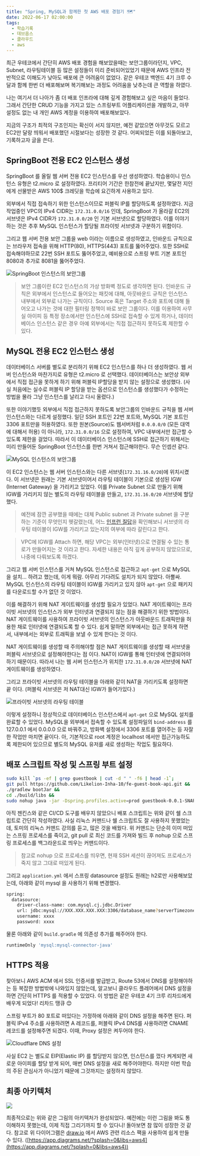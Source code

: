 ```yaml
---
title: "Spring, MySQL과 함께한 첫 AWS 배포 경험기 🗺️"
date: 2022-06-17 02:00:00
tags:
  - 학습기록
  - 데브옵스
  - 클라우드
  - aws
---
```


최근 우테코에서 간단히 AWS 배포 경험을 해보았을때는 보안그룹이라던지, VPC, Subnet, 라우팅테이블 등 많은 설정들이 미리 준비되어있었기 때문에 AWS 인프라 전반적으로 이해도가 낮아도 배포에 큰 어려움이 없었다. 같은 우테코 백엔드 4기 크루 수달과 함께 한번 더 배포해보며 복기해보는 과정도 어려움을 낮추는데 큰 역할을 하였다.

나는 여기서 더 나아가 좀 더 배포 인프라에 대해 깊게 경험해보고 싶은 마음이 들었다. 그래서 간단한 CRUD 기능을 가지고 있는 스프링부트 어플리케이션을 개발하고, 아무 설정도 없는 내 개인 AWS 계정을 이용하여 배포해보았다.

지금의 구조가 최적의 구조인지는 확신이 서지 않지만, 예전 같았으면 아무것도 모르고 EC2만 달랑 띄워서 배포했던 시절보다는 성장한 것 같다. 어찌되었든 이를 되돌아보고, 기록하고자 글을 쓴다.

## SpringBoot 전용 EC2 인스턴스 생성

SpringBoot 를 올릴 웹 서버 전용 EC2 인스턴스를 우선 생성하였다. 학습용이니 인스턴스 유형은 t2.micro 로 설정하였다. 프리티어 기간은 한참전에 끝났지만, 몇달전 지인에게 선물받은 AWS 100\$ 크레딧을 학습에 요긴하게 사용하고 있다.

외부에서 직접 접속하기 위한 인스턴스이므로 퍼블릭 IP를 할당하도록 설정하였다. 지금 작업중인 VPC의 IPv4 CIDR는 `172.31.0.0/16` 인데, SpringBoot 가 올라갈 EC2의 서브넷은 IPv4 CIDR가 `172.31.0.0/20` 인 기본 서브넷으로 할당하였다. 이를 이야기하는 것은 추후 MySQL 인스턴스가 할당될 프라이빗 서브넷과 구분하기 위함이다.

그리고 웹 서버 전용 보안 그룹을 web 이라는 이름으로 생성하였고, 인바운드 규칙으로는 브라우저 접속을 위해 HTTP(80), HTTPS(443) 포트를 뚫어주었다. 또한 SSH로 접속해야하므로 22번 SSH 포트도 뚫어주었고, 예비용으로 스프링 부트 기본 포트인 8080과 추가로 8081을 뚫어주었다.

![SpringBoot 인스턴스의 보안그룹](./sg1.png)

> 보안 그룹이란 EC2 인스턴스의 가상 방화벽 정도로 생각하면 된다. 인바운드 규칙은 외부에서 인스턴스로 들어오는 패킷에 대해, 아웃바운드 규칙은 인스턴스 내부에서 외부로 나가는 규칙이다. Source 혹은 Target 주소와 포트에 대해 들어오고 나가는 것에 대한 필터링 정책이 바로 보안 그룹이다. 이를 이용하여 사무실 아이피 등 특정 장소에서만 인스턴스에 SSH로 접속할 수 있게 하거나, 데이터베이스 인스턴스 같은 경우 아예 외부에서는 직접 접근하지 못하도록 제한할 수 있다.

## MySQL 전용 EC2 인스턴스 생성

데이터베이스 서버를 별도로 분리하기 위해 EC2 인스턴스를 하나 더 생성하였다. 웹 서버 인스턴스와 마찬가지로 유형은 t2.micro 로 선택했다. 데이터베이스는 보안상 외부에서 직접 접근을 못하게 하기 위해 퍼블릭 IP할당을 받지 않는 설정으로 생성했다. (사실 처음에는 실수로 퍼블릭 IP 할당을 받는 옵션으로 인스턴스를 생성했다가 수정하는 방법을 몰라 그냥 인스턴스를 날리고 다시 올렸다.)

또한 이야기했듯 외부에서 직접 접근하지 못하도록 보안그룹의 인바운드 규칙을 웹 서버 인스턴스와는 다르게 설정했다. 일단 SSH 포트인 22번 포트와, MySQL 기본 포트인 3306 포트만을 허용하였다. 또한 원본(Source)도 웹서버처럼 `0.0.0.0/0` (모든 대역에 대해서 허용) 이 아니라, `172.31.0.0/16` 으로 설정하여, VPC 내부에서만 접근할 수 있도록 제한을 걸었다. 따라서 이 데이터베이스 인스턴스에 SSH로 접근하기 위해서는 미리 만들어둔 SpringBoot 인스턴스를 한번 거쳐서 접근해야한다. 무슨 인셉션 같다.

![MySQL 인스턴스의 보안그룹](./sg2.png)

이 EC2 인스턴스는 웹 서버 인스턴스와는 다른 서브넷(`172.31.16.0/20`)에 위치시켰다. 이 서브넷은 원래는 기본 서브넷이어서 라우팅 테이블이 기본으로 생성된 IGW (Internet Gateway) 을 가리키고 있었다. 이를 Private Subnet 으로 만들기 위해 IGW를 가리키지 않는 별도의 라우팅 테이블을 만들고, `172.31.16.0/20` 서브넷에 할당했다.

> 예전에 잠깐 공부했을 때에는 대체 Public subnet 과 Private subnet 을 구분하는 기준이 무엇인지 헷갈렸는데, 어느 [인프런 질답](https://www.inflearn.com/questions/95036)을 확인해보니 서브넷의 라우팅 테이블이 IGW를 가리키고 있는지의 여부에 따라 갈린다고 한다.

> VPC에 IGW를 Attach 하면, 해당 VPC는 외부(인터넷)으로 연결될 수 있는 통로가 만들어지는 것 이라고 한다. 자세한 내용은 아직 깊게 공부하지 않았으므로, 나중에 다뤄보도록 하겠다.

그리고 웹 서버 인스턴스를 거쳐 MySQL 인스턴스로 접근하고 `apt-get` 으로 MySQL을 설치… 하려고 했는데, 이게 뭐람. 아무리 기다려도 설치가 되지 않았다. 아뿔싸. MySQL 인스턴스의 라우팅 테이블이 IGW를 가리키고 있지 않아 `apt-get` 으로 패키지를 다운로드할 수가 없던 것 이었다.

이를 해결하기 위해 NAT 게이트웨이를 생성할 필요가 있었다. NAT 게이트웨이는 프라이빗 서브넷의 인스턴스가 외부 인터넷과 연결되지 않는 점을 해결하기 위한 방법이다. NAT 게이트웨이를 사용하여 프라이빗 서브넷의 인스턴스가 아웃바운드 트래픽만을 허용한 채로 인터넷에 연결되도록 할 수 있다. 쉽게 말하면 외부에서는 접근 못하게 하면서, 내부에서는 외부로 트래픽을 보낼 수 있게 한다는 것 이다.

NAT 게이트웨이를 생성할 때 주의해야할 점은 NAT 게이트웨이를 생성할 때 서브넷을 퍼블릭 서브넷으로 설정해야한다는 점 이다. NAT이 IGW를 통해 인터넷에 연결되어야 하기 때문이다. 따라서 나는 웹 서버 인스턴스가 위치한 `172.31.0.0/20` 서브넷에 NAT 게이트웨이를 생성하였다.

그리고 프라이빗 서브넷의 라우팅 테이블을 아래와 같이 NAT을 가리키도록 설정하면 끝 이다. (퍼블릭 서브넷은 저 NAT대신 IGW가 들어가있다.)

![프라이빗 서브넷의 라우팅 테이블](./routing-table.png)

이렇게 설정하니 정상적으로 데이터베이스 인스턴스에서 `apt-get` 으로 MySQL 설치를 완료할 수 있었다. MySQL을 외부에서 접속할 수 있도록 설정파일의 `bind-address` 를 127.0.0.1 에서 0.0.0.0 으로 바꿔주고, 방화벽 설정에서 3306 포트를 열어주는 등 자잘한 작업만 마치면 끝이다. 아, 기본적으로 root 계정은 localhost 에서만 접근가능하도록 제한되어 있으므로 별도의 MySQL 유저를 새로 생성하는 작업도 필요하다.

## 배포 스크립트 작성 및 스프링 부트 설정

```bash
sudo kill `ps -ef | grep guestbook | cut -d " " -f6 | head -1`;
git pull https://github.com/Likelion-Inha-10/fe-guest-book-api.git &&
./gradlew bootJar &&
cd ./build/libs &&
sudo nohup java -jar -Dspring.profiles.active=prod guestbook-0.0.1-SNAPSHOT.jar &
```

아직 젠킨스와 같은 CI/CD 도구를 배우지 않았으니 배포 스크립트는 위와 같이 쉘 스크립트로 간단히 작성하였다. 사실 리눅스 커맨드나 쉘 스크립트도 잘 사용하지 못했었는데, 토미의 리눅스 커맨드 강의를 듣고, 많은 것을 배웠다. 위 커맨드는 단순히 이미 떠있는 스프링 프로세스를 죽이고, git pull 로 최신 코드를 가져와 빌드 후 nohup 으로 스프링 프로세스를 백그라운드로 띄우는 커맨드이다.

> 참고로 nohup 으로 프로세스를 띄우면, 현재 SSH 세션이 끊어져도 프로세스가 죽지 않고 그대로 떠있게 된다.

그리고 `application.yml` 에서 스프링 datasource 설정도 원래는 h2로만 사용해보았는데, 아래와 같이 mysql 을 사용하기 위해 변경했다.

```bash
spring:
  datasource:
    driver-class-name: com.mysql.cj.jdbc.Driver
    url: jdbc:mysql://XXX.XXX.XXX.XXX:3306/database_name?serverTimezone=UTC&characterEncoding=UTF-8
    username: xxxx
    password: xxxx
```

물론 아래와 같이 `build.gradle` 에 의존성 추가를 해주어야 한다.

```bash
runtimeOnly 'mysql:mysql-connector-java'
```

## HTTPS 적용

찾아보니 AWS ACM 에서 SSL 인증서를 발급받고, Route 53에서 DNS를 설정해야하는 등 복잡한 방법밖에 나와있지 않았는데, 알고보니 클라우드 플레어에서 DNS 설정을 하면 간단히 HTTPS 를 적용할 수 있었다. 이 방법은 같은 우테코 4기 크루 리차드에게 배우게 되었다! 리차드 땡큐 😊

스프링 부트가 80 포트로 떠있다는 가정하에 아래와 같이 DNS 설정을 해주면 된다. 퍼블릭 IPv4 주소를 사용하려면 A 레코드를, 퍼블릭 IPv4 DNS를 사용하려면 CNAME 레코드를 설정해주면 되겠다. 이때, Proxy 설정은 켜두어야 한다.

![Cloudflare DNS 설정](./cloudflare.png)

사실 EC2 는 별도로 EIP(Elastic IP) 를 할당받지 않으면, 인스턴스를 껐다 켜게되면 새로운 아이피를 할당 받게 되어, 매번 DNS 설정을 새로 해주어야한다. 하지만 이번 학습의 주된 관심사가 아니었기 때문에 그것까지는 설정하지 않았다.

## 최종 아키텍처

![](./aws-architecture.png)

최종적으로는 위와 같은 그림의 아키텍처가 완성되었다. 예전에는 이런 그림을 봐도 통 이해하지 못했는데, 이제 직접 그리기까지 할 수 있다니! 돌아보면 참 많이 성장한 것 같다. 참고로 위 다이어그램은 [draw.io](http://draw.io) 에서 AWS 관련 리소스 팩을 사용하여 쉽게 만들 수 있다. ([https://app.diagrams.net/?splash=0&libs=aws4](https://app.diagrams.net/?splash=0&libs=aws4))
